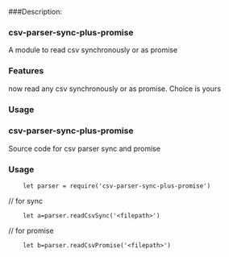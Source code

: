 
###Description:

### csv-parser-sync-plus-promise

A module to read csv synchronously or as promise


### Features

now read any csv synchronously or as promise. Choice is yours 

### Usage

### csv-parser-sync-plus-promise

Source code for csv parser sync and promise


### Usage 

		let parser = require('csv-parser-sync-plus-promise')
// for sync

		let a=parser.readCsvSync('<filepath>')

// for promise

		let b=parser.readCsvPromise('<filepath>')



